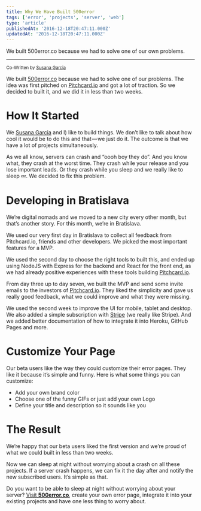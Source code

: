```yaml
---
title: Why We Have Built 500error
tags: ['error', 'projects', 'server', 'web']
type: 'article'
publishedAt: '2016-12-18T20:47:11.000Z'
updatedAt: '2016-12-18T20:47:11.000Z'
---
```


We built 500error.co because we had to solve one of our own problems.

---

<small>Co-Written by [Susana Garcia](https://susana.dev)</small>

We built [500error.co](https://www.500error.co) because we had to solve one of our problems. The idea was first pitched on [Pitchcard.io](https://www.pitchcard.io) and got a lot of traction. So we decided to built it, and we did it in less than two weeks.

# How It Started

We [Susana Garcia](https://susana.dev) and I) like to build things. We don’t like to talk about how cool it would be to do this and that — we just do it. The outcome is that we have a lot of projects simultaneously.

As we all know, servers can crash and “oooh boy they do”. And you know what, they crash at the worst time. They crash while your release and you lose important leads. Or they crash while you sleep and we really like to sleep 💤. We decided to fix this problem.

# Developing in Bratislava

We’re digital nomads and we moved to a new city every other month, but that’s another story. For this month, we’re in Bratislava.

We used our very first day in Bratislava to collect all feedback from Pitchcard.io, friends and other developers. We picked the most important features for a MVP.

We used the second day to choose the right tools to built this, and ended up using NodeJS with Express for the backend and React for the front end, as we had already positive experiences with these tools building [Pitchcard.io](https://www.pitchcard.io).

From day three up to day seven, we built the MVP and send some invite emails to the investors of [Pitchcard.io](https://www.pitchcard.io). They liked the simplicity and gave us really good feedback, what we could improve and what they were missing.

We used the second week to improve the UI for mobile, tablet and desktop. We also added a simple subscription with [Stripe](https://medium.com/u/3ecae35d6d66) (we really like Stripe). And we added better documentation of how to integrate it into Heroku, GitHub Pages and more.

# Customize Your Page

Our beta users like the way they could customize their error pages. They like it because it’s simple and funny. Here is what some things you can customize:

- Add your own brand color
- Choose one of the funny GIFs or just add your own Logo
- Define your title and description so it sounds like you

# The Result

We’re happy that our beta users liked the first version and we’re proud of what we could built in less than two weeks.

Now we can sleep at night without worrying about a crash on all these projects. If a server crash happens, we can fix it the day after and notify the new subscribed users. It’s simple as that.

Do you want to be able to sleep at night without worrying about your server? [Visit **500error.co**](https://www.500error.co), create your own error page, integrate it into your existing projects and have one less thing to worry about.
